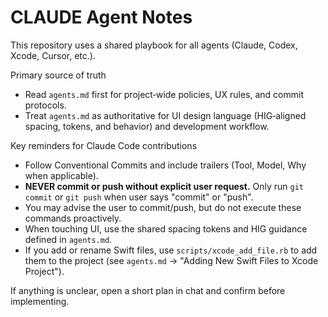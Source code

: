 # CLAUDE Agent Notes

This repository uses a shared playbook for all agents (Claude, Codex, Xcode, Cursor, etc.).

Primary source of truth
- Read `agents.md` first for project‑wide policies, UX rules, and commit protocols.
- Treat `agents.md` as authoritative for UI design language (HIG‑aligned spacing, tokens, and behavior) and development workflow.

Key reminders for Claude Code contributions
- Follow Conventional Commits and include trailers (Tool, Model, Why when applicable).
- **NEVER commit or push without explicit user request.** Only run `git commit` or `git push` when user says "commit" or "push".
- You may advise the user to commit/push, but do not execute these commands proactively.
- When touching UI, use the shared spacing tokens and HIG guidance defined in `agents.md`.
- If you add or rename Swift files, use `scripts/xcode_add_file.rb` to add them to the project (see `agents.md` → "Adding New Swift Files to Xcode Project").

If anything is unclear, open a short plan in chat and confirm before implementing.
